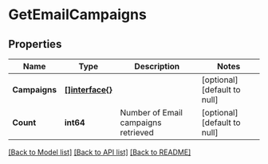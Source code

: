 # GetEmailCampaigns

## Properties
Name | Type | Description | Notes
------------ | ------------- | ------------- | -------------
**Campaigns** | [**[]interface{}**](interface{}.md) |  | [optional] [default to null]
**Count** | **int64** | Number of Email campaigns retrieved | [optional] [default to null]

[[Back to Model list]](../README.md#documentation-for-models) [[Back to API list]](../README.md#documentation-for-api-endpoints) [[Back to README]](../README.md)


